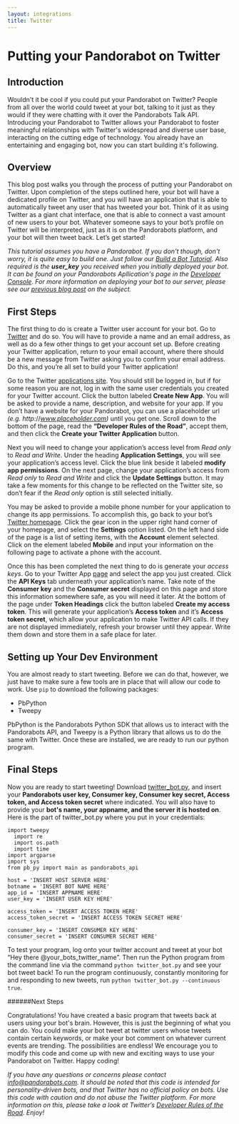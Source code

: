 ```yaml
---
layout: integrations
title: Twitter
---
```


# Putting your Pandorabot on Twitter

## Introduction
Wouldn't it be cool if you could put your Pandorabot on Twitter? People from all over the world could tweet at your bot, talking to it just as they would if they were chatting with it over the Pandorabots Talk API. Introducing your Pandorabot to Twitter allows your Pandorabot to foster meaningful relationships with Twitter's widespread and diverse user base, interacting on the cutting edge of technology. You already have an entertaining and engaging bot, now you can start building it's following.

## Overview

This blog post walks you through the process of putting your Pandorabot on Twitter. Upon completion of the steps outlined here, your bot will have a dedicated profile on Twitter, and you will have an application that is able to automatically tweet any user that has tweeted your bot. Think of it as using Twitter as a giant chat interface, one that is able to connect a vast amount of new users to your bot. Whatever someone says to your bot’s profile on Twitter will be interpreted, just as it is on the Pandorabots platform, and your bot will then tweet back. Let’s get started!

_This tutorial assumes you have a Pandorabot. If you don't though, don't worry, it is quite easy to build one. Just follow our [Build a Bot Tutorial](https://playground.pandorabots.com/en/tutorial/). Also required is the __user\_key__ you received when you initially deployed your bot. It can be found on your Pandorabots Apllication's page in the [Developer Console](https://developer.pandorabots.com/). For more information on deploying your bot to our server, please see our [previous blog post](http://blog.pandorabots.com/basic-bot-deployment/) on the subject._

## First Steps
The first thing to do is create a Twitter user account for your bot. Go to [Twitter](https://twitter.com/) and do so. You will have to provide a name and an email address, as well as do a few other things to get your account set up. Before creating your Twitter application, return to your email account, where there should be a new message from Twitter asking you to confirm your email address. Do this, and you’re all set to build your Twitter application!

Go to the Twitter [applications site](https://apps.twitter.com). You should still be logged in, but if for some reason you are not, log in with the same user credentials you created for your Twitter account. Click the button labeled __Create New App__. You will be asked to provide a name, description, and website for your app. If you don’t have a website for your Pandorabot, you can use a placeholder url _(e.g. http:_//_www.placeholder.com)_ until you get one. Scroll down to the bottom of the page, read the __“Developer Rules of the Road”__, accept them, and then click the __Create your Twitter Application__ button.

Next you will need to change your application’s access level from _Read only_ to _Read and Write_. Under the heading __Application Settings__, you will see your application’s access level. Click the blue link beside it labeled __modify app permissions__. On the next page, change your application’s access from _Read only_ to _Read and Write_ and click the __Update Settings__ button. It may take a few moments for this change to be reflected on the Twitter site, so don’t fear if the _Read only_ option is still selected initially.

You may be asked to provide a mobile phone number for your application to change its app permissions.  To accomplish this, go back to your bot’s [Twitter homepage](https://twitter.com). Click the gear icon in the upper right hand corner of your homepage, and select the __Settings__ option listed. On the left hand side of the page is a list of setting items, with the __Account__ element selected. Click on the element labeled __Mobile__ and input your information on the following page to activate a phone with the account.

Once this has been completed the next thing to do is generate your _access keys_. Go to your Twitter App [page](https://apps.twitter.com) and select the app you just created. Click the __API Keys__ tab underneath your application’s name. Take note of the __Consumer key__ and the __Consumer secret__ displayed on this page and store this information somewhere safe, as you will need it later. At the bottom of the page under __Token Headings__ click the button labeled __Create my access token__. This will generate your application’s __Access token__ and it’s __Access token secret__, which allow your application to make Twitter API calls. If they are not displayed immediately, refresh your browser until they appear. Write them down and store them in a safe place for later.

## Setting up Your Dev Environment

You are almost ready to start tweeting. Before we can do that, however, we just have to make sure a few tools are in place that will allow our code to work. Use `pip` to download the following packages:

* PbPython
* Tweepy

PbPython is the Pandorabots Python SDK that allows us to interact with the Pandorabots API, and Tweepy is a Python library that allows us to do the same with Twitter. Once these are installed, we are ready to run our python program.

## Final Steps

Now you are ready to start tweeting! Download [twitter\_bot.py](https://github.com/pandorabots/twitter_bot.py/blob/master/twitter_bot.py), and insert your __Pandorabots user key, Consumer key, Consumer key secret, Access token, and Access token secret__ where indicated. You will also have to provide your __bot's name, your appname, and the server it is hosted on__. Here is the part of twitter_bot.py where you put in your credentials:

    import tweepy
	  import re
	  import os.path
	  import time
	import argparse
	import sys
	from pb_py import main as pandorabots_api

	host = 'INSERT HOST SERVER HERE'
	botname = 'INSERT BOT NAME HERE'
	app_id = 'INSERT APPNAME HERE'
	user_key = 'INSERT USER KEY HERE'

	access_token = 'INSERT ACCESS TOKEN HERE'
	access_token_secret = 'INSERT ACCESS TOKEN SECRET HERE'

	consumer_key = 'INSERT CONSUMER KEY HERE'
	consumer_secret = 'INSERT CONSUMER SECRET HERE'

To test your program, log onto your twitter account and tweet at your bot “Hey there @your\_bots\_twitter\_name”. Then run the Python program from the command line via the command `python twitter_bot.py` and see your bot tweet back! To run the program continuously, constantly monitoring for and responding to new tweets, run `python twitter_bot.py --continuous true`.

######Next Steps

Congratulations! You have created a basic program that tweets back at users using your bot's brain. However, this is just the beginning of what you can do. You could make your bot tweet at twitter users whose tweets contain certain keywords, or make your bot comment on whatever current events are trending. The possibilities are endless! We encourage you to modify this code and come up with new and exciting ways to use your Pandorabot on Twitter. Happy coding!

_If you have any questions or concerns please contact info@pandorabots.com. It should be noted that this code is intended for personality-driven bots, and that Twitter has no official policy on bots. Use this code with caution and do not abuse the Twitter platform. For more information on this, please take a look at Twitter’s [Developer Rules of the Road](https://dev.twitter.com/terms/api-terms). Enjoy!_
